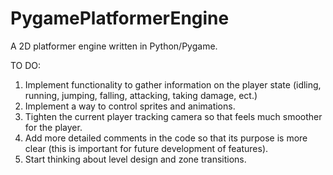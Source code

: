 # PygamePlatformerEngine
A 2D platformer engine written in Python/Pygame.

TO DO:
1. Implement functionality to gather information on the player state (idling, running, jumping, falling, attacking, taking damage, ect.)
2. Implement a way to control sprites and animations.
3. Tighten the current player tracking camera so that feels much smoother for the player.
4. Add more detailed comments in the code so that its purpose is more clear (this is important for future development of features).
5. Start thinking about level design and zone transitions.
